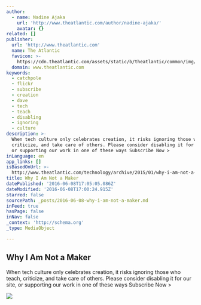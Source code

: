 ```yaml
---
author:
  - name: Nadine Ajaka
    url: 'http://www.theatlantic.com/author/nadine-ajaka/'
    avatar: {}
related: []
publisher:
  url: 'http://www.theatlantic.com'
  name: The Atlantic
  favicon: >-
    https://cdn.theatlantic.com/assets/static/b/theatlantic/common/img/favicon.ico
  domain: www.theatlantic.com
keywords:
  - catchpole
  - flickr
  - subscribe
  - creation
  - dave
  - tech
  - teach
  - disabling
  - ignoring
  - culture
description: >-
  When tech culture only celebrates creation, it risks ignoring those who teach,
  criticize, and take care of others. Please consider disabling it for our site,
  or supporting our work in one of these ways Subscribe Now >
inLanguage: en
app_links: []
isBasedOnUrl: >-
  http://www.theatlantic.com/technology/archive/2015/01/why-i-am-not-a-maker/384767/
title: Why I Am Not a Maker
datePublished: '2016-06-08T17:05:05.086Z'
dateModified: '2016-06-08T17:00:24.915Z'
starred: false
sourcePath: _posts/2016-06-08-why-i-am-not-a-maker.md
inFeed: true
hasPage: false
inNav: false
_context: 'http://schema.org'
_type: MediaObject

---
```

<article style=""><h1>Why I Am Not a Maker</h1><p>When tech culture only celebrates creation, it risks ignoring those who teach, criticize, and take care of others. Please consider disabling it for our site, or supporting our work in one of these ways Subscribe Now &gt;</p><img src="https://cdn.theatlantic.com/assets/media/img/mt/2015/01/maker/lead_large.jpg" /></article>